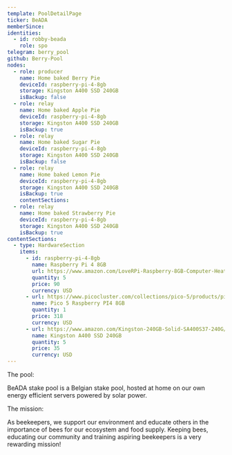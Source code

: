 ```yaml
---
template: PoolDetailPage
ticker: BeADA
memberSince: 
identities:
  - id: robby-beada
    role: spo
telegram: berry_pool
github: Berry-Pool
nodes:
  - role: producer
    name: Home baked Berry Pie
    deviceId: raspberry-pi-4-8gb
    storage: Kingston A400 SSD 240GB
    isBackup: false
  - role: relay
    name: Home baked Apple Pie
    deviceId: raspberry-pi-4-8gb
    storage: Kingston A400 SSD 240GB
    isBackup: true
  - role: relay
    name: Home baked Sugar Pie
    deviceId: raspberry-pi-4-8gb
    storage: Kingston A400 SSD 240GB
    isBackup: false
  - role: relay
    name: Home baked Lemon Pie
    deviceId: raspberry-pi-4-8gb
    storage: Kingston A400 SSD 240GB
    isBackup: true
    contentSections:
  - role: relay
    name: Home baked Strawberry Pie
    deviceId: raspberry-pi-4-8gb
    storage: Kingston A400 SSD 240GB
    isBackup: true
contentSections:
  - type: HardwareSection
    items:
      - id: raspberry-pi-4-8gb
        name: Raspberry Pi 4 8GB
        url: https://www.amazon.com/LoveRPi-Raspberry-8GB-Computer-Heatsinks/dp/B08FRSHWGQ
        quantity: 5
        price: 90
        currency: USD
      - url: https://www.picocluster.com/collections/pico-5/products/pico-5-raspberry-pi4-8gb
        name: Pico 5 Raspberry PI4 8GB
        quantity: 1
        price: 318
        currency: USD
      - url: https://www.amazon.com/Kingston-240GB-Solid-SA400S37-240G/dp/B01N5IB20Q
        name: Kingston A400 SSD 240GB
        quantity: 5
        price: 35
        currency: USD
---
```


The pool:

BeADA stake pool is a Belgian stake pool, hosted at home on our own energy efficient servers powered by solar power.


The mission:

As beekeepers, we support our environment and educate others in the importance of bees for our ecosystem and food supply.
Keeping bees, educating our community and training aspiring beekeepers is a very rewarding mission!
